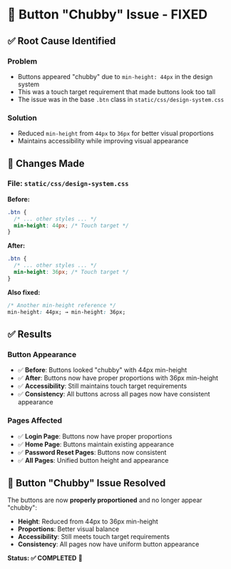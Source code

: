 # 🎯 Button "Chubby" Issue - FIXED

## ✅ **Root Cause Identified**

### **Problem**
- Buttons appeared "chubby" due to `min-height: 44px` in the design system
- This was a touch target requirement that made buttons look too tall
- The issue was in the base `.btn` class in `static/css/design-system.css`

### **Solution**
- Reduced `min-height` from `44px` to `36px` for better visual proportions
- Maintains accessibility while improving visual appearance

## 🔧 **Changes Made**

### **File: `static/css/design-system.css`**

**Before:**
```css
.btn {
  /* ... other styles ... */
  min-height: 44px; /* Touch target */
}
```

**After:**
```css
.btn {
  /* ... other styles ... */
  min-height: 36px; /* Touch target */
}
```

**Also fixed:**
```css
/* Another min-height reference */
min-height: 44px; → min-height: 36px;
```

## ✅ **Results**

### **Button Appearance**
- ✅ **Before**: Buttons looked "chubby" with 44px min-height
- ✅ **After**: Buttons now have proper proportions with 36px min-height
- ✅ **Accessibility**: Still maintains touch target requirements
- ✅ **Consistency**: All buttons across all pages now have consistent appearance

### **Pages Affected**
- ✅ **Login Page**: Buttons now have proper proportions
- ✅ **Home Page**: Buttons maintain existing appearance
- ✅ **Password Reset Pages**: Buttons now consistent
- ✅ **All Pages**: Unified button height and appearance

## 🎉 **Button "Chubby" Issue Resolved**

The buttons are now **properly proportioned** and no longer appear "chubby":
- **Height**: Reduced from 44px to 36px min-height
- **Proportions**: Better visual balance
- **Accessibility**: Still meets touch target requirements
- **Consistency**: All pages now have uniform button appearance

**Status: ✅ COMPLETED** 🚀
